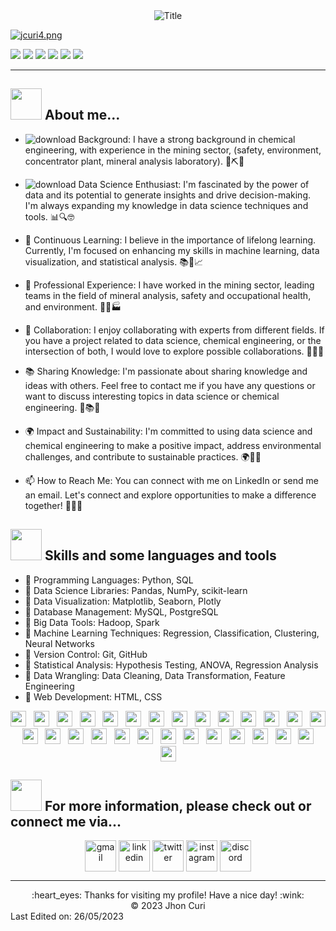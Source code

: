 <div align="center">
  <img src="https://readme-typing-svg.herokuapp.com?font=Architects+Daughter&color=%2338C2FF&size=50&center=true&vCenter=true&height=60&width=600&lines=Heyyy!+I'm+Jhon+Curi+🧪;💻📈+DS+is+me!!!;Welcome+to+my+profile!" alt="Title"></img>
</div>

[![jcuri4.png](https://i.postimg.cc/Twwyfm5y/jcuri4.png)](https://postimg.cc/SXBQGnrq)

![](https://img.shields.io/github/stars/pandao/editor.md.svg) ![](https://img.shields.io/github/forks/pandao/editor.md.svg) ![](https://img.shields.io/github/tag/pandao/editor.md.svg) ![](https://img.shields.io/github/release/pandao/editor.md.svg) ![](https://img.shields.io/github/issues/pandao/editor.md.svg) ![](https://img.shields.io/bower/v/editor.md.svg)

---

## <img src="https://raw.githubusercontent.com/nixin72/nixin72/master/wave.gif" width="50px" height="50px"></img> About me...

- ![download](https://github.com/jhoncuria/jhoncuria/assets/106255552/e4f9aeb2-f100-4402-b722-fa4fd8a39afb) Background: I have a strong background in chemical engineering, with experience in the mining sector, (safety, environment, concentrator plant, mineral analysis laboratory). 🚀⛏️🌿

- ![download](https://github.com/jhoncuria/jhoncuria/assets/106255552/5898d070-3c7c-41f7-9abb-c1f638a81961) Data Science Enthusiast: I'm fascinated by the power of data and its potential to generate insights and drive decision-making. I'm always expanding my knowledge in data science techniques and tools. 📊🔍🤓

- 🌱 Continuous Learning: I believe in the importance of lifelong learning. Currently, I'm focused on enhancing my skills in machine learning, data visualization, and statistical analysis. 📚🌱📈

- 💼 Professional Experience: I have worked in the mining sector, leading teams in the field of mineral analysis, safety and occupational health, and environment. 💪🔬🏭

- 🤝 Collaboration: I enjoy collaborating with experts from different fields. If you have a project related to data science, chemical engineering, or the intersection of both, I would love to explore possible collaborations. 👥💡🚀

- 📚 Sharing Knowledge: I'm passionate about sharing knowledge and ideas with others. Feel free to contact me if you have any questions or want to discuss interesting topics in data science or chemical engineering. 💬📚💡

- 🌍 Impact and Sustainability: I'm committed to using data science and chemical engineering to make a positive impact, address environmental challenges, and contribute to sustainable practices. 🌍🌿💡

- 📫 How to Reach Me: You can connect with me on LinkedIn or send me an email. Let's connect and explore opportunities to make a difference together! 📧🤝🌟

## <img src="https://media2.giphy.com/media/QssGEmpkyEOhBCb7e1/giphy.gif?cid=ecf05e47a0n3gi1bfqntqmob8g9aid1oyj2wr3ds3mg700bl&rid=giphy.gif" width="50px" height="50px"> Skills and some languages and tools

- 🔹 Programming Languages: Python, SQL
- 🔹 Data Science Libraries: Pandas, NumPy, scikit-learn
- 🔹 Data Visualization: Matplotlib, Seaborn, Plotly
- 🔹 Database Management: MySQL, PostgreSQL
- 🔹 Big Data Tools: Hadoop, Spark
- 🔹 Machine Learning Techniques: Regression, Classification, Clustering, Neural Networks
- 🔹 Version Control: Git, GitHub
- 🔹 Statistical Analysis: Hypothesis Testing, ANOVA, Regression Analysis
- 🔹 Data Wrangling: Data Cleaning, Data Transformation, Feature Engineering
- 🔹 Web Development: HTML, CSS

<p align="center">
  <img src="https://img.shields.io/badge/Python-3776AB?style=for-the-badge&logo=python&logoColor=white" height="25">
  &nbsp;
  <img src="https://img.shields.io/badge/SQL-003B57?style=for-the-badge&logo=sql&logoColor=white" height="25">
  &nbsp;
  <img src="https://img.shields.io/badge/Pandas-150458?style=for-the-badge&logo=pandas&logoColor=white" height="25">
  &nbsp;
  <img src="https://img.shields.io/badge/NumPy-013243?style=for-the-badge&logo=numpy&logoColor=white" height="25">
  &nbsp;
  <img src="https://img.shields.io/badge/scikit--learn-F7931E?style=for-the-badge&logo=scikit-learn&logoColor=white" height="25">
  &nbsp;
  <img src="https://img.shields.io/badge/Matplotlib-3776AB?style=for-the-badge&logo=python&logoColor=white" height="25">
  &nbsp;
  <img src="https://img.shields.io/badge/Seaborn-3776AB?style=for-the-badge&logo=python&logoColor=white" height="25">
  &nbsp;
  <img src="https://img.shields.io/badge/Plotly-3D9970?style=for-the-badge&logo=plotly&logoColor=white" height="25">
  &nbsp;
  <img src="https://img.shields.io/badge/MySQL-4479A1?style=for-the-badge&logo=mysql&logoColor=white" height="25">
  &nbsp;
  <img src="https://img.shields.io/badge/PostgreSQL-336791?style=for-the-badge&logo=postgresql&logoColor=white" height="25">
  &nbsp;
  <img src="https://img.shields.io/badge/Hadoop-FF652C?style=for-the-badge&logo=hadoop&logoColor=white" height="25">
  &nbsp;
  <img src="https://img.shields.io/badge/Spark-E25A1C?style=for-the-badge&logo=apache-spark&logoColor=white" height="25">
  &nbsp;
  <img src="https://img.shields.io/badge/Regression-4285F4?style=for-the-badge&logo=google&logoColor=white" height="25">
  &nbsp;
  <img src="https://img.shields.io/badge/Classification-4285F4?style=for-the-badge&logo=google&logoColor=white" height="25">
  &nbsp;
  <img src="https://img.shields.io/badge/Clustering-4285F4?style=for-the-badge&logo=google&logoColor=white" height="25">
  &nbsp;
  <img src="https://img.shields.io/badge/Neural%20Networks-4285F4?style=for-the-badge&logo=google&logoColor=white" height="25">
  &nbsp;
  <img src="https://img.shields.io/badge/Git-F05032?style=for-the-badge&logo=git&logoColor=white" height="25">
  &nbsp;
  <img src="https://img.shields.io/badge/GitHub-181717?style=for-the-badge&logo=github&logoColor=white" height="25">
  &nbsp;
  <img src="https://img.shields.io/badge/Hypothesis%20Testing-FFCA28?style=for-the-badge&logo=google&logoColor=white" height="25">
  &nbsp;
  <img src="https://img.shields.io/badge/ANOVA-FFCA28?style=for-the-badge&logo=google&logoColor=white" height="25">
  &nbsp;
  <img src="https://img.shields.io/badge/Regression%20Analysis-FFCA28?style=for-the-badge&logo=google&logoColor=white" height="25">
  &nbsp;
  <img src="https://img.shields.io/badge/Data%20Cleaning-34D058?style=for-the-badge&logo=google&logoColor=white" height="25">
  &nbsp;
  <img src="https://img.shields.io/badge/Data%20Transformation-34D058?style=for-the-badge&logo=google&logoColor=white" height="25">
  &nbsp;
  <img src="https://img.shields.io/badge/Feature%20Engineering-34D058?style=for-the-badge&logo=google&logoColor=white" height="25">
  &nbsp;
  <img src="https://img.shields.io/badge/HTML-E34F26?style=for-the-badge&logo=html5&logoColor=white" height="25">
  &nbsp;
  <img src="https://img.shields.io/badge/CSS-1572B6?style=for-the-badge&logo=css3&logoColor=white" height="25">
  &nbsp;
  <img src="https://img.shields.io/badge/FastAPI-009688?style=for-the-badge&logo=fastapi&logoColor=white" height="25">
  &nbsp;
  <img src="https://img.shields.io/badge/Render-000000?style=for-the-badge&logo=render&logoColor=white" height="25">
</p>


## <img src='https://raw.githubusercontent.com/ShahriarShafin/ShahriarShafin/main/Assets/handshake.gif' width="50px" height="50px"> For more information, please check out or connect me via...

<p align="center">
  <a href="emailto:ejcuri@gmail.com" target="blank"><img align="center"   src="https://sliceoflinux.files.wordpress.com/2009/07/gamil_01_png.png?w=166&h=166" alt="gmail" height="50" width="50" /></a> 
  <a href="linkedin.com/in/edgar-jhon-curi-araujo-a1908159" target="blank"><img align="center" src="https://user-images.githubusercontent.com/88904952/234979284-68c11d7f-1acc-4f0c-ac78-044e1037d7b0.png" alt="linkedin" height="50" width="50" /></a>
  <a href="https://twitter.com/JhonCuri2" target="blank"><img align="center" src="https://user-images.githubusercontent.com/88904952/234980676-61bfb021-ecc8-48f7-88e6-34c1b06c4a58.png" alt="twitter" height="50" width="50" /></a> 
  <a href="https://www.instagram.com/jhoncuria" target="blank"><img align="center" src="https://user-images.githubusercontent.com/88904952/234981169-2dd1e58f-4b7e-468c-8213-034ba62156c3.png" alt="instagram" height="50" width="50" /></a>
  <a href="https://discord.gg/UjwKkJsXsf" target="blank"><img align="center" src="https://user-images.githubusercontent.com/88904952/234982627-019fd336-6248-453c-9b05-97c13fd1d207.png" alt="discord" height="50" width="50" /></a>
</p>

---

<div align="center">
  :heart_eyes: Thanks for visiting my profile! Have a nice day! :wink: <br/>
  &copy; 2023 Jhon Curi
</div>
Last Edited on: 26/05/2023





